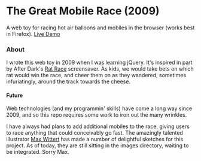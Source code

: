 # The Great Mobile Race (2009)

A web toy for racing hot air balloons and mobiles in the browser (works best in Firefox). [Live Demo](http://play.killglare.com/race.html) 

### About
I wrote this web toy in 2009 when I was learning jQuery.  It's inspired in part by After Dark's [Rat Race](https://www.youtube.com/watch?v=QNZ6kEH63t8) screensaver.  As kids, we would take bets on which rat would win the race, and cheer them on as they wandered, sometimes infuriatingly, around the track towards the cheese.


#### Future
Web technologies (and my programmin' skills) have come a long way since 2009, and so this repo requires some work to iron out the many wrinkles.  

I have always had plans to add additional mobiles to the race, giving users to race anything that could conceivably go fast.  The amazingly talented  illustrator [Max Wittert](http://home.maxwittert.com/) has made a number of delightful sketches for this project.  As of today, they are still sitting in the images directory, waiting to be integrated.  Sorry Max.
